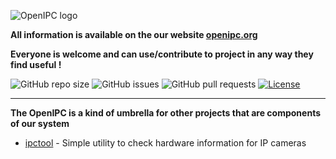 
![OpenIPC logo](https://openipc.org/img/logo_openipc.png "OpenIPC logo")

**All information is available on the our website [openipc.org](https://openipc.org)**

**Everyone is welcome and can use/contribute to project in any way they find useful !**

![GitHub repo size](https://img.shields.io/github/repo-size/OpenIPC/openipc.github.io)
![GitHub issues](https://img.shields.io/github/issues/OpenIPC/openipc.github.io)
![GitHub pull requests](https://img.shields.io/github/issues-pr/OpenIPC/openipc.github.io)
[![License](https://img.shields.io/github/license/OpenIPC/openipc.github.io)](https://opensource.org/licenses/MIT)

-----

**The OpenIPC is a kind of umbrella for other projects that are components of our system**

* [ipctool](https://openipc.github.io/ipctool) - Simple utility to check hardware information for IP cameras
